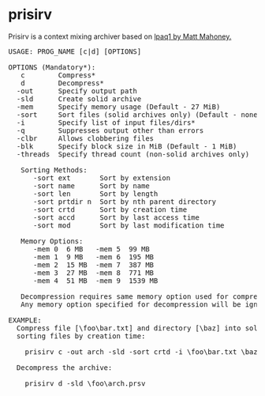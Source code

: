 # prisirv

Prisirv is a context mixing archiver based on [lpaq1 by Matt Mahoney.](http://mattmahoney.net/dc/#lpaq)

<pre>
USAGE: PROG_NAME [c|d] [OPTIONS]

OPTIONS (Mandatory*):
   c        Compress*
   d        Decompress*
  -out      Specify output path
  -sld      Create solid archive
  -mem      Specify memory usage (Default - 27 MiB)
  -sort     Sort files (solid archives only) (Default - none)
  -i        Specify list of input files/dirs*
  -q        Suppresses output other than errors
  -clbr     Allows clobbering files
  -blk      Specify block size in MiB (Default - 1 MiB)
  -threads  Specify thread count (non-solid archives only) 

   Sorting Methods:
      -sort ext       Sort by extension
      -sort name      Sort by name
      -sort len       Sort by length
      -sort prtdir n  Sort by nth parent directory
      -sort crtd      Sort by creation time
      -sort accd      Sort by last access time
      -sort mod       Sort by last modification time
  
   Memory Options:
      -mem 0  6 MB   -mem 5  99 MB
      -mem 1  9 MB   -mem 6  195 MB
      -mem 2  15 MB  -mem 7  387 MB
      -mem 3  27 MB  -mem 8  771 MB
      -mem 4  51 MB  -mem 9  1539 MB
    
   Decompression requires same memory option used for compression.
   Any memory option specified for decompression will be ignored.
  
EXAMPLE:
  Compress file [\foo\bar.txt] and directory [\baz] into solid archive [\foo\arch],
  sorting files by creation time:

    prisirv c -out arch -sld -sort crtd -i \foo\bar.txt \baz

  Decompress the archive:

    prisirv d -sld \foo\arch.prsv
</pre>

